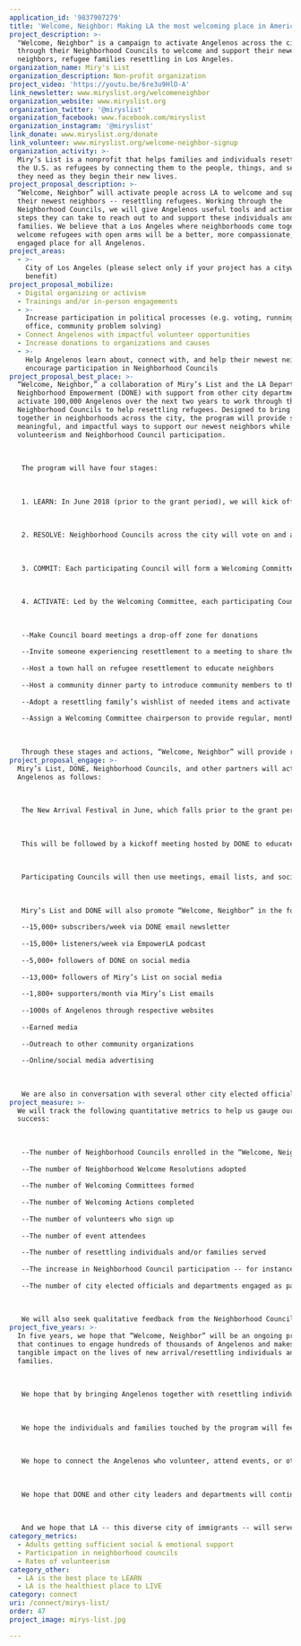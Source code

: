 ```yaml
---
application_id: '9837907279'
title: 'Welcome, Neighbor: Making LA the most welcoming place in America'
project_description: >-
  "Welcome, Neighbor" is a campaign to activate Angelenos across the city
  through their Neighborhood Councils to welcome and support their newest
  neighbors, refugee families resettling in Los Angeles.
organization_name: Miry's List
organization_description: Non-profit organization
project_video: 'https://youtu.be/6re3u9HlO-A'
link_newsletter: www.miryslist.org/welcomeneighbor
organization_website: www.miryslist.org
organization_twitter: '@miryslist'
organization_facebook: www.facebook.com/miryslist
organization_instagram: '@miryslist'
link_donate: www.miryslist.org/donate
link_volunteer: www.miryslist.org/welcome-neighbor-signup
organization_activity: >-
  Miry’s List is a nonprofit that helps families and individuals resettling in
  the U.S. as refugees by connecting them to the people, things, and services
  they need as they begin their new lives.
project_proposal_description: >-
  “Welcome, Neighbor” will activate people across LA to welcome and support
  their newest neighbors -- resettling refugees. Working through the
  Neighborhood Councils, we will give Angelenos useful tools and actionable
  steps they can take to reach out to and support these individuals and
  families. We believe that a Los Angeles where neighborhoods come together to
  welcome refugees with open arms will be a better, more compassionate, and more
  engaged place for all Angelenos.
project_areas:
  - >-
    City of Los Angeles (please select only if your project has a citywide
    benefit)
project_proposal_mobilize:
  - Digital organizing or activism
  - Trainings and/or in-person engagements
  - >-
    Increase participation in political processes (e.g. voting, running for
    office, community problem solving)
  - Connect Angelenos with impactful volunteer opportunities
  - Increase donations to organizations and causes
  - >-
    Help Angelenos learn about, connect with, and help their newest neighbors;
    encourage participation in Neighborhood Councils
project_proposal_best_place: >-
  “Welcome, Neighbor,” a collaboration of Miry’s List and the LA Department of
  Neighborhood Empowerment (DONE) with support from other city departments, will
  activate 100,000 Angelenos over the next two years to work through their
  Neighborhood Councils to help resettling refugees. Designed to bring people
  together in neighborhoods across the city, the program will provide simple,
  meaningful, and impactful ways to support our newest neighbors while promoting
  volunteerism and Neighborhood Council participation. 
   
   
   
   The program will have four stages:
   
   
   
   1. LEARN: In June 2018 (prior to the grant period), we will kick off with a New Arrival Festival at Grand Park in Downtown LA cosponsored by Miry’s List, DONE, and other city departments and elected officials. This free, public event celebrating the city’s designation of June as New Arrival Month will feature educational panels, music, and food from around the world. Speakers will include representatives from the refugee community, experts, advocates, and city elected officials. 
   
   
   
   2. RESOLVE: Neighborhood Councils across the city will vote on and adopt the Neighborhood Welcoming Resolution written by Miry’s List founder Miry Whitehill and adopted by the Eagle Rock Neighborhood Council and the City of Los Angeles in 2017. You can read the resolution at www.miryslist.org/neighborhood-welcoming-resolution 
   
   
   
   3. COMMIT: Each participating Council will form a Welcoming Committee to foster refugee and immigrant inclusivity. The Welcoming Committee will oversee and lead the Welcoming Actions detailed below. 
   
   
   
   4. ACTIVATE: Led by the Welcoming Committee, each participating Council will take Welcoming Actions -- tangible steps, curated by Miry’s List, to support resettling individuals and families. Each council can choose actions that align with its goals and capabilities. In addition to supporting resettling refugees, these Welcome Actions will help increase participation in the Neighborhood Councils. The menu of possible Welcoming Actions includes:
   
   
   
   --Make Council board meetings a drop-off zone for donations 
   
   --Invite someone experiencing resettlement to a meeting to share their experiences
   
   --Host a town hall on refugee resettlement to educate neighbors 
   
   --Host a community dinner party to introduce community members to the incredible foods and cultures of our newest neighbors
   
   --Adopt a resettling family’s wishlist of needed items and activate neighbors to send them welcome gifts and notes 
   
   --Assign a Welcoming Committee chairperson to provide regular, monthly board meeting updates about immigrants and resettling neighbors in the community
   
   
   
   Through these stages and actions, “Welcome, Neighbor” will provide resettling individuals and families with social and emotional support, promote participation in Neighborhood Councils, and boost volunteerism. Ultimately, we believe that an LA where neighbors come together to welcome refugees will be a better, more compassionate, and more engaged city for all its residents.
project_proposal_engage: >-
  Miry’s List, DONE, Neighborhood Councils, and other partners will activate
  Angelenos as follows:
   
   
   
   The New Arrival Festival in June, which falls prior to the grant period, will enable us to introduce “Welcome, Neighbor,” sign up thousands of volunteers, and generate enthusiasm.
   
   
   
   This will be followed by a kickoff meeting hosted by DONE to educate Council board members about the program and invite them to participate. There are 96 Neighborhood Councils and 1,500+ board members: this group of leaders is the first that we must activate. Each Council represents an average of 38,0000 people, and about 25,000 voted in the latest Council elections.
   
   
   
   Participating Councils will then use meetings, email lists, and social media to recruit Angelenos to join Welcoming Committees and take part in Welcoming Actions. These actions are the primary form of activation and the heart of the program.
   
   
   
   Miry’s List and DONE will also promote “Welcome, Neighbor” in the following ways:
   
   --15,000+ subscribers/week via DONE email newsletter
   
   --15,000+ listeners/week via EmpowerLA podcast 
   
   --5,000+ followers of DONE on social media
   
   --13,000+ followers of Miry’s List on social media 
   
   --1,800+ supporters/month via Miry’s List emails
   
   --1000s of Angelenos through respective websites 
   
   --Earned media
   
   --Outreach to other community organizations
   
   --Online/social media advertising
   
   
   
   We are also in conversation with several other city elected officials and departments about how they can help us with the activation.
project_measure: >-
  We will track the following quantitative metrics to help us gauge our
  success: 
   
   
   
   --The number of Neighborhood Councils enrolled in the “Welcome, Neighbor” program
   
   --The number of Neighborhood Welcome Resolutions adopted
   
   --The number of Welcoming Committees formed 
   
   --The number of Welcoming Actions completed 
   
   --The number of volunteers who sign up
   
   --The number of event attendees
   
   --The number of resettling individuals and/or families served 
   
   --The increase in Neighborhood Council participation -- for instance, increased attendance at board meetings, increased voting in Council elections, and/or increase in social media followers
   
   --The number of city elected officials and departments engaged as partners
   
   
   
   We will also seek qualitative feedback from the Neighborhood Councils, the individuals and families served, the Department of Neighborhood Empowerment, and other partners.
project_five_years: >-
  In five years, we hope that “Welcome, Neighbor” will be an ongoing program
  that continues to engage hundreds of thousands of Angelenos and makes a
  tangible impact on the lives of new arrival/resettling individuals and
  families. 
   
   
   
   We hope that by bringing Angelenos together with resettling individuals and families, they can get to know one another, learn about each other’s experiences, and build mutual trust and respect. 
   
   
   
   We hope the individuals and families touched by the program will feel safe, secure, and welcome in their new neighborhoods and will have become part of the fabric of their communities -- including as active and engaged members of their Neighborhood Councils. 
   
   
   
   We hope to connect the Angelenos who volunteer, attend events, or otherwise participate with one another and with their Neighborhood Councils, and to foster broader and deeper participation in the Neighborhood Council system.
   
   
   
   We hope that DONE and other city leaders and departments will continue to lend us their support, and that this partnership will help inform them about the needs of resettling refugees and spark new ideas for serving this community. 
   
   
   
   And we hope that LA -- this diverse city of immigrants -- will serve as a model for other cities in our region, our state, and throughout the nation that want to stand up, in the best traditions of America, to welcome immigrants and refugees as valuable additions to their communities.
category_metrics:
  - Adults getting sufficient social & emotional support
  - Participation in neighborhood councils
  - Rates of volunteerism
category_other:
  - LA is the best place to LEARN
  - LA is the healthiest place to LIVE
category: connect
uri: /connect/mirys-list/
order: 47
project_image: mirys-list.jpg

---
```

